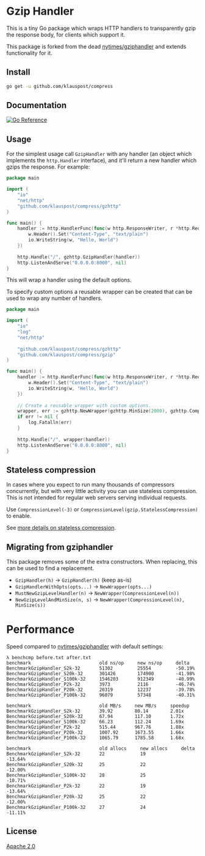 Gzip Handler
============

This is a tiny Go package which wraps HTTP handlers to transparently gzip the
response body, for clients which support it. 

This package is forked from the dead [nytimes/gziphandler](https://github.com/nytimes/gziphandler)
and extends functionality for it.

## Install
```bash
go get -u github.com/klauspost/compress
```

## Documentation

[![Go Reference](https://pkg.go.dev/badge/github.com/klauspost/compress/gzhttp.svg)](https://pkg.go.dev/github.com/klauspost/compress/gzhttp)


## Usage

For the simplest usage call `GzipHandler` with any handler (an object which implements the
`http.Handler` interface), and it'll return a new handler which gzips the
response. For example:

```go
package main

import (
	"io"
	"net/http"
	"github.com/klauspost/compress/gzhttp"
)

func main() {
	handler := http.HandlerFunc(func(w http.ResponseWriter, r *http.Request) {
		w.Header().Set("Content-Type", "text/plain")
		io.WriteString(w, "Hello, World")
	})
    
	http.Handle("/", gzhttp.GzipHandler(handler))
	http.ListenAndServe("0.0.0.0:8000", nil)
}
```

This will wrap a handler using the default options. 

To specify custom options a reusable wrapper can be created that can be used to wrap
any number of handlers.

```Go
package main

import (
	"io"
	"log"
	"net/http"
	
	"github.com/klauspost/compress/gzhttp"
	"github.com/klauspost/compress/gzip"
)

func main() {
	handler := http.HandlerFunc(func(w http.ResponseWriter, r *http.Request) {
		w.Header().Set("Content-Type", "text/plain")
		io.WriteString(w, "Hello, World")
	})
	
   	// Create a reusable wrapper with custom options.
    wrapper, err := gzhttp.NewWrapper(gzhttp.MinSize(2000), gzhttp.CompressionLevel(gzip.BestSpeed))
	if err != nil {
		log.Fatalln(err)
	}
	
	http.Handle("/", wrapper(handler))
	http.ListenAndServe("0.0.0.0:8000", nil)
}

```

## Stateless compression

In cases where you expect to run many thousands of compressors concurrently, 
but with very little activity you can use stateless compression. 
This is not intended for regular web servers serving individual requests.

Use `CompressionLevel(-3)` or `CompressionLevel(gzip.StatelessCompression)` to enable.

See [more details on stateless compression](https://github.com/klauspost/compress#stateless-compression).

## Migrating from gziphandler

This package removes some of the extra constructors.
When replacing, this can be used to find a replacement.

* `GzipHandler(h)` -> `GzipHandler(h)` (keep as-is)
* `GzipHandlerWithOpts(opts...)` -> `NewWrapper(opts...)`
* `MustNewGzipLevelHandler(n)` -> `NewWrapper(CompressionLevel(n))`
* `NewGzipLevelAndMinSize(n, s)` -> `NewWrapper(CompressionLevel(n), MinSize(s))` 

# Performance

Speed compared to  [nytimes/gziphandler](https://github.com/nytimes/gziphandler) with default settings:

```
λ benchcmp before.txt after.txt                                        
benchmark                         old ns/op     new ns/op     delta    
BenchmarkGzipHandler_S2k-32       51302         25554         -50.19%  
BenchmarkGzipHandler_S20k-32      301426        174900        -41.98%  
BenchmarkGzipHandler_S100k-32     1546203       912349        -40.99%  
BenchmarkGzipHandler_P2k-32       3973          2116          -46.74%  
BenchmarkGzipHandler_P20k-32      20319         12237         -39.78%  
BenchmarkGzipHandler_P100k-32     96079         57348         -40.31%  
                                                                       
benchmark                         old MB/s     new MB/s     speedup    
BenchmarkGzipHandler_S2k-32       39.92        80.14        2.01x      
BenchmarkGzipHandler_S20k-32      67.94        117.10       1.72x      
BenchmarkGzipHandler_S100k-32     66.23        112.24       1.69x      
BenchmarkGzipHandler_P2k-32       515.44       967.76       1.88x      
BenchmarkGzipHandler_P20k-32      1007.92      1673.55      1.66x      
BenchmarkGzipHandler_P100k-32     1065.79      1785.58      1.68x      
                                                                       
benchmark                         old allocs     new allocs     delta  
BenchmarkGzipHandler_S2k-32       22             19             -13.64%
BenchmarkGzipHandler_S20k-32      25             22             -12.00%
BenchmarkGzipHandler_S100k-32     28             25             -10.71%
BenchmarkGzipHandler_P2k-32       22             19             -13.64%
BenchmarkGzipHandler_P20k-32      25             22             -12.00%
BenchmarkGzipHandler_P100k-32     27             24             -11.11%
```
## License

[Apache 2.0](LICENSE)


